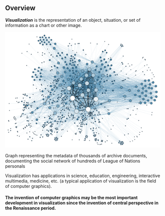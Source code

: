 ##  Overview

_**Visualization**_ is the representation of an object, situation, or set of information as a chart or other image.

![](resources/images/vis/Social_Network_Analysis_Visualization.png) <!-- .element width="40%" -->

<p>
  <span>Graph representing the metadata of thousands of archive documents, documenting the social network of hundreds of League of Nations personals</span><!-- .element: class="caption" -->
</p><!-- .element: class="caption-wrapper" -->

Visualization has applications in science, education, engineering, interactive multimedia, medicine, etc. (a typical application of visualization is the field of computer graphics).

#### The invention of computer graphics may be the most important development in visualization since the invention of central perspective in the Renaissance period.
